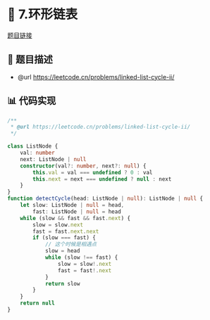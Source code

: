 # 🎨 7.环形链表

[题目链接](https://leetcode.cn/problems/linked-list-cycle-ii/)

## 📃 题目描述
* @url https://leetcode.cn/problems/linked-list-cycle-ii/

## 📊 代码实现
```typescript
/**
 * @url https://leetcode.cn/problems/linked-list-cycle-ii/
 */

class ListNode {
    val: number
    next: ListNode | null
    constructor(val?: number, next?: null) {
        this.val = val === undefined ? 0 : val
        this.next = next === undefined ? null : next
    }
}
function detectCycle(head: ListNode | null): ListNode | null {
    let slow: ListNode | null = head,
        fast: ListNode | null = head
    while (slow && fast && fast.next) {
        slow = slow.next
        fast = fast.next.next
        if (slow === fast) {
            // 这个时候是相遇点
            slow = head
            while (slow !== fast) {
                slow = slow!.next
                fast = fast!.next
            }
            return slow
        }
    }
    return null
}

```
